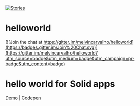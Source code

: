 [![Stories](https://badge.waffle.io/melvincarvalho/helloworld.png)](https://waffle.io/melvincarvalho/helloworld)

# helloworld

[![Join the chat at https://gitter.im/melvincarvalho/helloworld](https://badges.gitter.im/Join%20Chat.svg)](https://gitter.im/melvincarvalho/helloworld?utm_source=badge&utm_medium=badge&utm_campaign=pr-badge&utm_content=badge)

# hello world for Solid apps

[Demo](https://melvincarvalho.github.io/helloworld/) | [Codepen](https://codepen.io/melvincarvalho/pen/ReVpEX?editors=1000)
